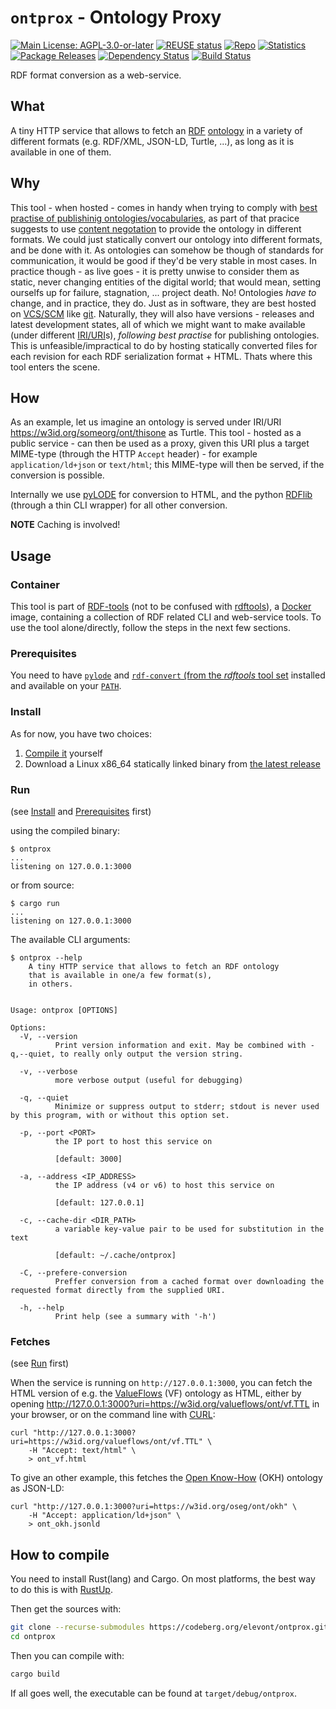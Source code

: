 <!--
SPDX-FileCopyrightText: 2024 Robin Vobruba <hoijui.quaero@gmail.com>

SPDX-License-Identifier: CC0-1.0
-->

# `ontprox` - **Ont**ology **Prox**y

[![Main License: AGPL-3.0-or-later](
    https://img.shields.io/badge/Main_License-AGPL--3.0--or--later-blue.svg)](
    LICENSE.txt)
[![REUSE status](
    https://api.reuse.software/badge/codeberg.org/elevont/ontprox)](
    https://api.reuse.software/info/codeberg.org/elevont/ontprox)
[![Repo](
    https://img.shields.io/badge/CodeBerg.org-green?style=flat&label=Repo)](
    https://codeberg.org/elevont/ontprox)
[![Statistics](
    https://img.shields.io/badge/Statistics-8946FF?style=flat&label=lib.rs&labelColor=EEEEEE)](
    https://lib.rs/ontprox)
[![Package Releases](
    https://img.shields.io/crates/v/ontprox.svg)](
    https://crates.io/crates/ontprox)
[![Dependency Status](
    https://deps.rs/repo/github/elevont/ontprox/status.svg)](
    https://deps.rs/repo/github/elevont/ontprox)
[![Build Status](
    https://github.com/elevont/ontprox/workflows/build/badge.svg)](
    https://github.com/elevont/ontprox/actions)

RDF format conversion as a web-service.

## What

A tiny HTTP service that allows to fetch an [RDF] [ontology]
in a variety of different formats
(e.g. RDF/XML, JSON-LD, Turtle, ...),
as long as it is available in one of them.

## Why

This tool - when hosted - comes in handy
when trying to comply with [best practise of publishinig ontologies/vocabularies](
https://www.w3.org/TR/swbp-vocab-pub/#negotiation),
as part of that pracice suggests to use [content negotation]
to provide the ontology in different formats.
We could just statically convert our ontology into different formats,
and be done with it.
As ontologies can somehow be though of standards for communication,
it would be good if they'd be very stable in most cases.
In practice though - as live goes -
it is pretty unwise to consider them as static,
never changing entities of the digital world;
that would mean,
setting ourselfs up for failure, stagnation, ... project death.
No! Ontologies _have to_ change,
and in practice, they do.
Just as in software, they are best hosted on [VCS/SCM][VCS] like [git].
Naturally, they will also have versions - releases and latest development states,
all of which we might want to make available (under different [IRI/URI][URI]s),
_following best practise_ for publishing ontologies.
This is unfeasible/impractical to do by hosting statically converted files
for each revision for each RDF serialization format + HTML.
Thats where this tool enters the scene.

## How

As an example,
let us imagine an ontology is served under IRI/URI
<https://w3id.org/someorg/ont/thisone>
as Turtle.
This tool - hosted as a public service - can then be used as a proxy,
given this URI plus a target MIME-type
(through the HTTP `Accept` header) -
for example `application/ld+json` or `text/html`;
this MIME-type will then be served,
if the conversion is possible.

Internally we use [pyLODE] for conversion to HTML,
and the python [RDFlib] (through a thin CLI wrapper)
for all other conversion.

**NOTE**
Caching is involved!

## Usage

### Container

This tool is part of [RDF-tools]
(not to be confused with [rdftools]),
a [Docker] image, containing a collection of RDF related
CLI and web-service tools.
To use the tool alone/directly,
follow the steps in the next few sections.

### Prerequisites

You need to have [`pylode`][pyLODE]
and [`rdf-convert` (from the _rdftools_ tool set][rdftools]
installed and available on your [`PATH`][PATH].

### Install

As for now, you have two choices:

1. [Compile it](#how-to-compile) yourself
1. Download a Linux x86\_64 statically linked binary from
   [the latest release](https://codeberg.org/elevont/ontprox/releases/latest)

### Run

(see [Install](#install) and [Prerequisites](#prerequisites) first)

using the compiled binary:

```shell
$ ontprox
...
listening on 127.0.0.1:3000
```

or from source:

```shell
$ cargo run
...
listening on 127.0.0.1:3000
```

The available CLI arguments:

```text
$ ontprox --help
    A tiny HTTP service that allows to fetch an RDF ontology
    that is available in one/a few format(s),
    in others.


Usage: ontprox [OPTIONS]

Options:
  -V, --version
          Print version information and exit. May be combined with -q,--quiet, to really only output the version string.

  -v, --verbose
          more verbose output (useful for debugging)

  -q, --quiet
          Minimize or suppress output to stderr; stdout is never used by this program, with or without this option set.

  -p, --port <PORT>
          the IP port to host this service on

          [default: 3000]

  -a, --address <IP_ADDRESS>
          the IP address (v4 or v6) to host this service on

          [default: 127.0.0.1]

  -c, --cache-dir <DIR_PATH>
          a variable key-value pair to be used for substitution in the text

          [default: ~/.cache/ontprox]

  -C, --prefere-conversion
          Preffer conversion from a cached format over downloading the requested format directly from the supplied URI.

  -h, --help
          Print help (see a summary with '-h')
```

### Fetches

(see [Run](#run) first)

When the service is running on `http://127.0.0.1:3000`,
you can fetch the HTML version
of e.g. the [ValueFlows] (VF) ontology as HTML,
either by opening <http://127.0.0.1:3000?uri=https://w3id.org/valueflows/ont/vf.TTL>
in your browser, or on the command line with [CURL]:

```shell
curl "http://127.0.0.1:3000?uri=https://w3id.org/valueflows/ont/vf.TTL" \
    -H "Accept: text/html" \
    > ont_vf.html
```

To give an other example,
this fetches the [Open Know-How] (OKH) ontology as JSON-LD:

```shell
curl "http://127.0.0.1:3000?uri=https://w3id.org/oseg/ont/okh" \
    -H "Accept: application/ld+json" \
    > ont_okh.jsonld
```

## How to compile

You need to install Rust(lang) and Cargo.
On most platforms, the best way to do this is with [RustUp].

Then get the sources with:

```bash
git clone --recurse-submodules https://codeberg.org/elevont/ontprox.git
cd ontprox
```

Then you can compile with:

```bash
cargo build
```

If all goes well,
the executable can be found at `target/debug/ontprox`.

[CURL]: https://curl.se/
[Docker]: https://en.wikipedia.org/wiki/Docker_(software)
[ontology]: https://en.wikipedia.org/wiki/Ontology_(information_science)
[Open Know-How]: https://github.com/iop-alliance/OpenKnowHow
[PATH]: https://en.wikipedia.org/wiki/PATH_(variable)
[pyLODE]: https://github.com/RDFLib/pyLODE
[RDF]: https://www.w3.org/RDF/
[RDF-tools]: https://codeberg.org/elevont/rdf-tools
[rdftools]: https://github.com/elevont/rdftools
[RDFlib]: https://rdflib.readthedocs.io
[RustUp]: https://rustup.rs/
[ValueFlows]: https://valueflo.ws/
[content negotation]: https://en.wikipedia.org/wiki/Content_negotiation
[VCS]: https://en.wikipedia.org/wiki/Version_control
[git]: https://git-scm.com/
[URI]: https://en.wikipedia.org/wiki/Uniform_Resource_Identifier

